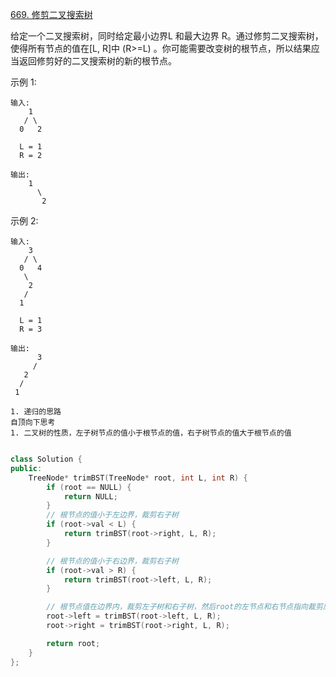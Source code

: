 [669. 修剪二叉搜索树](https://leetcode-cn.com/problems/trim-a-binary-search-tree/)

给定一个二叉搜索树，同时给定最小边界L 和最大边界 R。通过修剪二叉搜索树，使得所有节点的值在[L, R]中 (R>=L) 。你可能需要改变树的根节点，所以结果应当返回修剪好的二叉搜索树的新的根节点。

示例 1:

```
输入: 
    1
   / \
  0   2

  L = 1
  R = 2

输出: 
    1
      \
       2
```

示例 2:

```
输入: 
    3
   / \
  0   4
   \
    2
   /
  1

  L = 1
  R = 3

输出: 
      3
     / 
   2   
  /
 1
```

```
1. 递归的思路
自顶向下思考
1. 二叉树的性质，左子树节点的值小于根节点的值，右子树节点的值大于根节点的值
```

```c++

class Solution {
public:
    TreeNode* trimBST(TreeNode* root, int L, int R) {
        if (root == NULL) {
            return NULL;
        }
        // 根节点的值小于左边界，裁剪右子树
        if (root->val < L) {
            return trimBST(root->right, L, R);
        }

        // 根节点的值小于右边界，裁剪右子树
        if (root->val > R) {
            return trimBST(root->left, L, R);
        }

        // 根节点值在边界内，裁剪左子树和右子树，然后root的左节点和右节点指向裁剪后的左子树和右子树
        root->left = trimBST(root->left, L, R);
        root->right = trimBST(root->right, L, R);

        return root;
    }
};
```